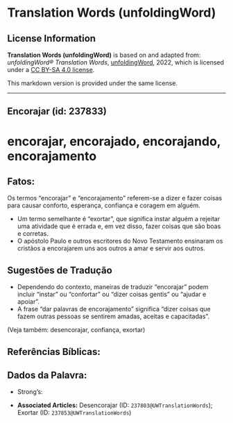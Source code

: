 # Translation Words (unfoldingWord)

## License Information

**Translation Words (unfoldingWord)** is based on and adapted from: _unfoldingWord® Translation Words_, [unfoldingWord](https://unfoldingword.org/utw), 2022, which is licensed under a [CC BY-SA 4.0 license](https://creativecommons.org/licenses/by-sa/4.0/legalcode.en).

This markdown version is provided under the same license.



--------------------------------

## Encorajar (id: 237833)

encorajar, encorajado, encorajando, encorajamento
=================================================

Fatos:
------

Os termos “encorajar” e “encorajamento” referem\-se a dizer e fazer coisas para causar conforto, esperança, confiança e coragem em alguém.

* Um termo semelhante é “exortar”, que significa instar alguém a rejeitar uma atividade que é errada e, em vez disso, fazer coisas que são boas e corretas.
* O apóstolo Paulo e outros escritores do Novo Testamento ensinaram os cristãos a encorajarem uns aos outros a amar e servir aos outros.

Sugestões de Tradução
---------------------

* Dependendo do contexto, maneiras de traduzir “encorajar” podem incluir “instar” ou “confortar” ou “dizer coisas gentis” ou “ajudar e apoiar”.
* A frase “dar palavras de encorajamento” significa “dizer coisas que fazem outras pessoas se sentirem amadas, aceitas e capacitadas”.

(Veja também: desencorajar, confiança, exortar)

Referências Bíblicas:
---------------------

Dados da Palavra:
-----------------

* Strong’s:

* **Associated Articles:** Desencorajar (ID: `237803@UWTranslationWords`); Exortar (ID: `237853@UWTranslationWords`)

